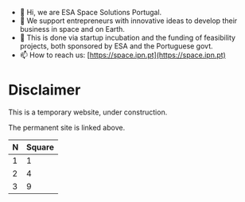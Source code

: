- 👋 Hi, we are ESA Space Solutions Portugal.
- 👀 We support entrepreneurs with innovative ideas to develop their business in space and on Earth.
- 🌱 This is done via startup incubation and the funding of feasibility projects, both sponsored by ESA and the Portuguese govt.
- 📫 How to reach us: [https://space.ipn.pt](https://space.ipn.pt)

# Disclaimer

This is a temporary website, under construction.

The permanent site is linked above.

| N | Square |
| --- | --- |
| 1 | 1 |
| 2 | 4 | 
| 3 | 9 |

<!---
SpacePedroNunes/SpacePedroNunes is a ✨ special ✨ repository because its `README.md` (this file) appears on your GitHub profile.
You can click the Preview link to take a look at your changes.
--->
